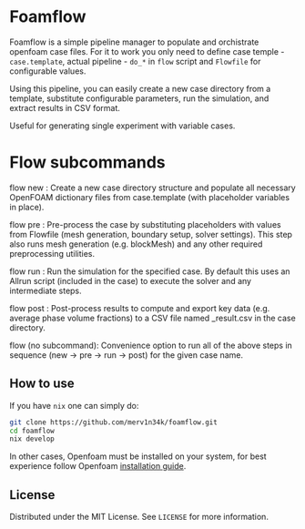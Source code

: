 # Foamflow

Foamflow is a simple pipeline manager to populate and orchistrate openfoam case
files. For it to work you only need to define case temple - `case.template`,
actual pipeline - `do_*` in `flow` script and `Flowfile` for configurable
values.

Using this pipeline, you can easily create a new case directory from a template, substitute configurable parameters, run the simulation, and extract results in CSV format.

Useful for generating single experiment with variable cases.

# Flow subcommands

flow new <case>: Create a new case directory structure and populate all necessary OpenFOAM dictionary files from case.template (with placeholder variables in place).

flow pre <case>: Pre-process the case by substituting placeholders with values from Flowfile (mesh generation, boundary setup, solver settings). This step also runs mesh generation (e.g. blockMesh) and any other required preprocessing utilities.

flow run <case>: Run the simulation for the specified case. By default this uses an Allrun script (included in the case) to execute the solver and any intermediate steps.

flow post <case>: Post-process results to compute and export key data (e.g. average phase volume fractions) to a CSV file named <case>_result.csv in the case directory.

flow <case> (no subcommand): Convenience option to run all of the above steps in sequence (new → pre → run → post) for the given case name.

## How to use

If you have `nix` one can simply do:

```bash
git clone https://github.com/merv1n34k/foamflow.git
cd foamflow
nix develop
```

In other cases, Openfoam must be installed on your system, for best experience
follow Openfoam [installation guide](https://openfoam.org/download/).

## License

Distributed under the MIT License. See `LICENSE` for more information.
